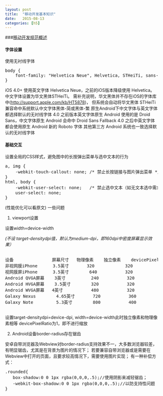 ```yaml
---
layout: post
title:  "移动开发基本知识"
date:   2015-08-13
categories: [h5]
---
```

###[移动开发规范概述]

#### 字体设置

使用无衬线字体
<pre>
body {
    font-family: "Helvetica Neue", Helvetica, STHeiTi, sans-serif;
}
</pre>
iOS 4.0+ 使用英文字体 Helvetica Neue，之前的iOS版本降级使用 Helvetica。中文字体设置为华文黑体STHeiTi。 需补充说明，华文黑体并不存在iOS的字体库中(http://support.apple.com/kb/HT5878)， 但系统会自动将华文黑体 STHeiTi 兼容命中系统默认中文字体黑体-简或黑体-繁
原生Android下中文字体与英文字体都选择默认的无衬线字体
    4.0 之前版本英文字体原生 Android 使用的是 Droid Sans，中文字体原生 Android 会命中 Droid Sans Fallback
    4.0 之后中英文字体都会使用原生 Android 新的 Roboto 字体
    其他第三方 Android 系统也一致选择默认的无衬线字体

#### 基础交互

设置全局的CSS样式，避免图中的长按弹出菜单与选中文本的行为
<pre>
a, img {
    -webkit-touch-callout: none; /* 禁止长按链接与图片弹出菜单 */
}
html, body {
    -webkit-user-select: none;   /* 禁止选中文本（如无文本选中需求，此为必选项） */
    user-select: none;
}
</pre>
(性能优化可以看原文)
一些问题
1. viewport设置

设置width=device-width  

*(不设 target-densitydpi值，默认为medium-dpi，即160dpi中密度屏幕显示效果）*
<pre>

设备               屏幕尺寸   物理像素    独立像素    devicePixelRatio缩放比例    屏幕密度
非视网膜iPhone      3.5英寸       320            320              1                  中密度（mdpi）
视网膜屏iPhone      3.5英寸        640           320              2                  极高密度（xhdpi）
Android QVGA屏幕    3英寸          240           320              0.75               低密度屏（ldpi）
Android HVGA屏幕    3.5英寸        320           320              1                  中密度（mdpi）
Android WVGA屏幕   4英寸           480           320              1.5                高密度屏（hdpi）
Galaxy Nexus        4.65英寸       720           360              2                  极高密度（xhdpi）
Galaxy Note         5.3英寸        800           400              2                  极高密度（xhdpi）

</pre>
设置target-densitydpi=device-dpi, width=device-width此时独立像素和物理像素相等 devicePixelRatio为1，即不进行缩放

2. Android设备border-radius存在锯齿

安卓自带浏览器及Webview对border-radius支持效果不一，大多数浏览器较差，有明显锯齿，尤其是在背景为图片的情况下；
若要兼容自带浏览器或是需要在Webview中打开的页面，且要求较高情况下，需要使用图片实现；
有一种补偿方式：
<pre>
.rounded{
   box-shadow:0 0 1px rgba(0,0,0,.5);//使用阴影来减轻锯齿；
   -webkit-box-shadow:0 0 1px rgba(0,0,0,.5);//以防支持性问题
}
</pre>

[移动开发规范概述]:http://alloyteam.github.io/Spirit/modules/Standard/
